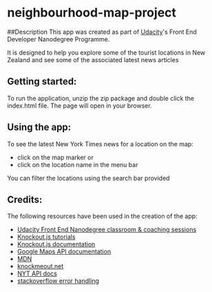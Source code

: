 # neighbourhood-map-project

##Description
This app was created as part of [Udacity](http://www.udacity.com)'s Front End Developer Nanodegree Programme.

It is designed to help you explore some of the tourist locations in New Zealand and see some of the associated latest news articles

## Getting started:
To run the application, unzip the zip package and double click the index.html file.  The page will open in your browser.

## Using the app:
To see the latest New York Times news for a location on the map:
* click on the map marker or
* click on the location name in the menu bar

You can filter the locations using the search bar provided

## Credits:
The following resources have been used in the creation of the app:
*  [Udacity Front End Nanodegree classroom & coaching sessions](http://www.udacity.com)
*  [Knockout.js tutorials](http://learn.knockoutjs.com/)
*  [Knockout.js documentation](http://knockoutjs.com/)
*  [Google Maps API documentation](https://developers.google.com/maps/documentation/javascript/)
*  [MDN](https://developer.mozilla.org/en-US/docs/Web/JavaScript/Reference/Global_Objects/String/indexOf)
*  [knockmeout.net](http://www.knockmeout.net/2011/04/utility-functions-in-knockoutjs.html)
*  [NYT API docs](https://developer.nytimes.com/?mcubz=0)
*  [stackoverflow error handling](https://stackoverflow.com/questions/1740218/error-handling-in-getjson-calls)
